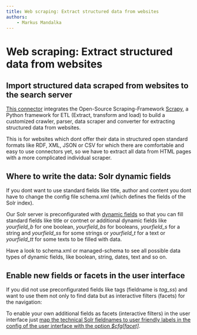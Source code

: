 ```yaml
---
title: Web scraping: Extract structured data from websites
authors:
    - Markus Mandalka
---
```


# Web scraping: Extract structured data from websites


## Import structured data scraped from websites to the search server


[This connector](http://searchhub.org/2013/06/13/indexing-web-sites-in-solr-with-python/) integrates the Open-Source Scraping-Framework [Scrapy](http://www.scrapy.org), a Python framework for ETL (Extract, transform and load) to build a customized crawler, parser, data scraper and converter for extracting structured data from websites.

This is for websites which dont offer their data in structured open standard formats like RDF, XML, JSON or CSV for which there are comfortable and easy to use connectors yet, so we have to extract all data from HTML pages with a more complicated individual scraper.

## Where to write the data: Solr dynamic fields


If you dont want to use standard fields like title, author and content you dont have to change the config file schema.xml (which defines the fields of the Solr index).

Our Solr server is preconfigurated with [dynamic fields](https://cwiki.apache.org/confluence/display/solr/Dynamic+Fields) so that you can fill standard fields like title or contnet or additional dynamic fields like *yourfield\_b* for one boolean, *yourfield\_bs* for booleans, *yourfield\_s* for a string and *yourfield\_ss* for some strings or *yourfield\_t* for a text or *yourfield\_tt* for some texts to be filled with data.

Have a look to schema.xml or managed-schema to see all possible data types of dynamic fields, like boolean, string, dates, text and so on.

## Enable new fields or facets in the user interface


If you did not use preconfigurated fields like tags (fieldname is *tag\_ss*) and want to use them not only to find data but as interactive filters (facets) for the navigation:

To enable your own additional fields as facets (interactive filters) in the user interface just [map the technical Solr fieldnames to user friendly labels in the config of the user interface with the option *$cfg[facet]*](../../doc/admin/config).